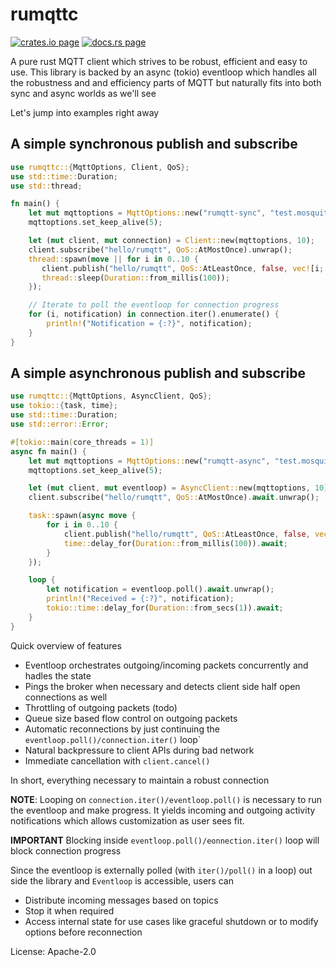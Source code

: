 # rumqttc

[![crates.io page](https://img.shields.io/crates/v/rumqttc.svg)](https://crates.io/crates/rumqttc)
[![docs.rs page](https://docs.rs/rumqttc/badge.svg)](https://docs.rs/rumqttc)

A pure rust MQTT client which strives to be robust, efficient and easy to use.
This library is backed by an async (tokio) eventloop which handles all the
robustness and and efficiency parts of MQTT but naturally fits into both sync
and async worlds as we'll see

Let's jump into examples right away

A simple synchronous publish and subscribe
----------------------------

```rust
use rumqttc::{MqttOptions, Client, QoS};
use std::time::Duration;
use std::thread;

fn main() {
    let mut mqttoptions = MqttOptions::new("rumqtt-sync", "test.mosquitto.org", 1883);
    mqttoptions.set_keep_alive(5);

    let (mut client, mut connection) = Client::new(mqttoptions, 10);
    client.subscribe("hello/rumqtt", QoS::AtMostOnce).unwrap();
    thread::spawn(move || for i in 0..10 {
       client.publish("hello/rumqtt", QoS::AtLeastOnce, false, vec![i; i as usize]).unwrap();
       thread::sleep(Duration::from_millis(100));
    });

    // Iterate to poll the eventloop for connection progress
    for (i, notification) in connection.iter().enumerate() {
        println!("Notification = {:?}", notification);
    }
}
```
A simple asynchronous publish and subscribe
------------------------------
```rust
use rumqttc::{MqttOptions, AsyncClient, QoS};
use tokio::{task, time};
use std::time::Duration;
use std::error::Error;

#[tokio::main(core_threads = 1)]
async fn main() {
    let mut mqttoptions = MqttOptions::new("rumqtt-async", "test.mosquitto.org", 1883);
    mqttoptions.set_keep_alive(5);

    let (mut client, mut eventloop) = AsyncClient::new(mqttoptions, 10);
    client.subscribe("hello/rumqtt", QoS::AtMostOnce).await.unwrap();

    task::spawn(async move {
        for i in 0..10 {
            client.publish("hello/rumqtt", QoS::AtLeastOnce, false, vec![i; i as usize]).await.unwrap();
            time::delay_for(Duration::from_millis(100)).await;
        }
    });

    loop {
        let notification = eventloop.poll().await.unwrap();
        println!("Received = {:?}", notification);
        tokio::time::delay_for(Duration::from_secs(1)).await;
    }
}
```

Quick overview of features
- Eventloop orchestrates outgoing/incoming packets concurrently and hadles the state
- Pings the broker when necessary and detects client side half open connections as well
- Throttling of outgoing packets (todo)
- Queue size based flow control on outgoing packets
- Automatic reconnections by just continuing the `eventloop.poll()/connection.iter()` loop`
- Natural backpressure to client APIs during bad network
- Immediate cancellation with `client.cancel()`

In short, everything necessary to maintain a robust connection

**NOTE**: Looping on `connection.iter()/eventloop.poll()` is necessary to
run the eventloop and make progress. It yields incoming and outgoing activity
notifications which allows customization as user sees fit.

**IMPORTANT** Blocking inside `eventloop.poll()/eonnection.iter()` loop
will block connection progress

Since the eventloop is externally polled (with `iter()/poll()` in a loop)
out side the library and `Eventloop` is accessible, users can
- Distribute incoming messages based on topics
- Stop it when required
- Access internal state for use cases like graceful shutdown or to modify options before reconnection

License: Apache-2.0
